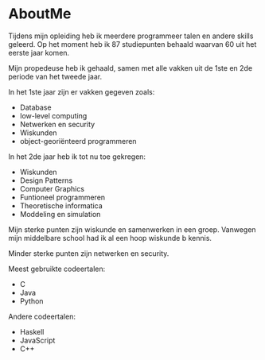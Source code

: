 # AboutMe
 
Tijdens mijn opleiding heb ik meerdere programmeer talen en andere skills geleerd. Op het moment heb ik 87 studiepunten behaald waarvan 60 uit het eerste jaar komen. 

Mijn propedeuse heb ik gehaald, samen met alle vakken uit de 1ste en 2de periode van het tweede jaar.

In het 1ste jaar zijn er vakken gegeven zoals:
- Database
- low-level computing
- Netwerken en security
- Wiskunden
- object-georiënteerd programmeren

In het 2de jaar heb ik tot nu toe gekregen:
-   Wiskunden
-   Design Patterns
-   Computer Graphics
-   Funtioneel programmeren
-   Theoretische informatica
-   Moddeling en simulation

Mijn sterke punten zijn wiskunde en samenwerken in een groep.
Vanwegen mijn middelbare school had ik al een hoop wiskunde b kennis. 

Minder sterke punten zijn netwerken en security.

Meest gebruikte codeertalen: 
- C
- Java
- Python

Andere codeertalen:
- Haskell
- JavaScript
- C++   



    
